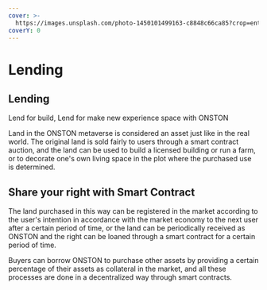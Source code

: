 ```yaml
---
cover: >-
  https://images.unsplash.com/photo-1450101499163-c8848c66ca85?crop=entropy&cs=srgb&fm=jpg&ixid=MnwxOTcwMjR8MHwxfHNlYXJjaHwxfHxzaWduJTIwZG9jdW1lbnR8ZW58MHx8fHwxNjM5MjUxODgw&ixlib=rb-1.2.1&q=85
coverY: 0
---
```


# Lending

## Lending

Lend for build, Lend for make new experience space with ONSTON

Land in the ONSTON metaverse is considered an asset just like in the real world. The original land is sold fairly to users through a smart contract auction, and the land can be used to build a licensed building or run a farm, or to decorate one's own living space in the plot where the purchased use is determined.

## Share your right with Smart Contract

The land purchased in this way can be registered in the market according to the user's intention in accordance with the market economy to the next user after a certain period of time, or the land can be periodically received as ONSTON and the right can be loaned through a smart contract for a certain period of time.

Buyers can borrow ONSTON to purchase other assets by providing a certain percentage of their assets as collateral in the market, and all these processes are done in a decentralized way through smart contracts.

